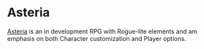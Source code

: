 # Asteria
[Asteria][1] is an in development RPG with Rogue-lite elements and am emphasis on both Character customization and Player options.

[1]: https://github.com/EntropyDevelopment/Asteria
